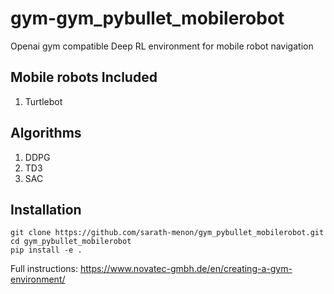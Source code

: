 # gym-gym_pybullet_mobilerobot

Openai gym compatible Deep RL environment for mobile robot navigation

## Mobile robots Included

  1. Turtlebot

## Algorithms

  1. DDPG
  2. TD3
  3. SAC
  
 ## Installation
 ```
 git clone https://github.com/sarath-menon/gym_pybullet_mobilerobot.git 
 cd gym_pybullet_mobilerobot
 pip install -e .
```
 

Full instructions: https://www.novatec-gmbh.de/en/creating-a-gym-environment/
